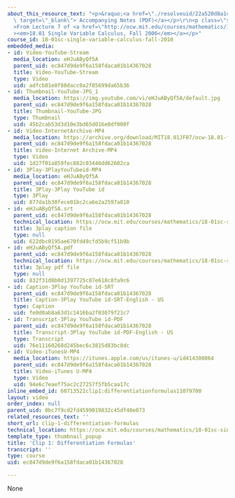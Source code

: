 ```yaml
---
about_this_resource_text: "<p>&raquo;<a href=\"./resolveuid/22a520d8a1c315ad85c036d88678c826\"\
  \ target=\"_blank\"> Accompanying Notes (PDF)</a></p>\r\n<p class=\"scholar_medsm\"\
  >From Lecture 7 of <a href=\"http://ocw.mit.edu/courses/mathematics/18-01-single-variable-calculus-fall-2006/video-lectures/\"\
  ><em>18.01 Single Variable Calculus, Fall 2006</em></a></p>"
course_id: 18-01sc-single-variable-calculus-fall-2010
embedded_media:
- id: Video-YouTube-Stream
  media_location: eHJuAByQf5A
  parent_uid: ec847d9de9f6a158fdaca01b14367028
  title: Video-YouTube-Stream
  type: Video
  uid: adfcb81e8f88dacc0a2f85699da65b36
- id: Thumbnail-YouTube-JPG_1
  media_location: https://img.youtube.com/vi/eHJuAByQf5A/default.jpg
  parent_uid: ec847d9de9f6a158fdaca01b14367028
  title: Thumbnail-YouTube-JPG
  type: Thumbnail
  uid: 45b2cab53d3d10e3bd65d016e0df000f
- id: Video-InternetArchive-MP4
  media_location: https://archive.org/download/MIT18.01JF07/ocw-18.01-f07-lec07_300k.mp4
  parent_uid: ec847d9de9f6a158fdaca01b14367028
  title: Video-Internet Archive-MP4
  type: Video
  uid: 1d27f01a859fec882c03446dd62602ca
- id: 3Play-3PlayYouTubeid-MP4
  media_location: eHJuAByQf5A
  parent_uid: ec847d9de9f6a158fdaca01b14367028
  title: 3Play-3Play YouTube id
  type: 3Play
  uid: 877da1b30fece01bc2ca6e2a2597a810
- id: eHJuAByQf5A.srt
  parent_uid: ec847d9de9f6a158fdaca01b14367028
  technical_location: https://ocw.mit.edu/courses/mathematics/18-01sc-single-variable-calculus-fall-2010/1.-differentiation/exam-1/session-21-review-for-exam-1-computing-derivatives-using-differentiation-rules/clip-1-differentiation-formulas/eHJuAByQf5A.srt
  title: 3play caption file
  type: null
  uid: 622dbc0195ae670fd49cfd5b9cf51b9b
- id: eHJuAByQf5A.pdf
  parent_uid: ec847d9de9f6a158fdaca01b14367028
  technical_location: https://ocw.mit.edu/courses/mathematics/18-01sc-single-variable-calculus-fall-2010/1.-differentiation/exam-1/session-21-review-for-exam-1-computing-derivatives-using-differentiation-rules/clip-1-differentiation-formulas/eHJuAByQf5A.pdf
  title: 3play pdf file
  type: null
  uid: 832f31d8b0d1397725c87e618c8fa9c6
- id: Caption-3Play YouTube id-SRT
  parent_uid: ec847d9de9f6a158fdaca01b14367028
  title: Caption-3Play YouTube id-SRT-English - US
  type: Caption
  uid: fe0d0ab8a63d1c1416ba2f03079f21c7
- id: Transcript-3Play YouTube id-PDF
  parent_uid: ec847d9de9f6a158fdaca01b14367028
  title: Transcript-3Play YouTube id-PDF-English - US
  type: Transcript
  uid: 76e11160268d245bec6c3815d83bc8dc
- id: Video-iTunesU-MP4
  media_location: https://itunes.apple.com/us/itunes-u/id414308064
  parent_uid: ec847d9de9f6a158fdaca01b14367028
  title: Video-iTunes U-MP4
  type: Video
  uid: 94e6c7eaef75ac2c27257f5fb5caa17c
inline_embed_id: 60713521clip1:differentiationformulas11079700
layout: video
order_index: null
parent_uid: 0bc7f9cd2fd4599019832c45df40e073
related_resources_text: ''
short_url: clip-1-differentiation-formulas
technical_location: https://ocw.mit.edu/courses/mathematics/18-01sc-single-variable-calculus-fall-2010/1.-differentiation/exam-1/session-21-review-for-exam-1-computing-derivatives-using-differentiation-rules/clip-1-differentiation-formulas
template_type: thumbnail_popup
title: 'Clip 1: Differentiation Formulas'
transcript: ''
type: course
uid: ec847d9de9f6a158fdaca01b14367028

---
```

None